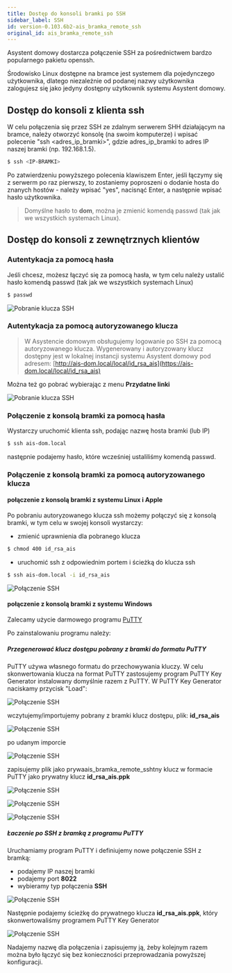 ```yaml
---
title: Dostęp do konsoli bramki po SSH
sidebar_label: SSH
id: version-0.103.6b2-ais_bramka_remote_ssh
original_id: ais_bramka_remote_ssh
---
```


Asystent domowy dostarcza połączenie SSH za pośrednictwem bardzo popularnego pakietu openssh.

Środowisko Linux dostępne na bramce jest systemem dla pojedynczego użytkownika, dlatego niezależnie od podanej nazwy użytkownika zalogujesz się jako jedyny dostępny użytkownik systemu Asystent domowy.

## Dostęp do konsoli z klienta ssh

W celu połączenia się przez SSH ze zdalnym serwerem SHH działającym na bramce, należy otworzyć konsolę (na swoim komputerze) i wpisać polecenie "ssh <adres_ip_bramki>", gdzie adres_ip_bramki to adres IP naszej bramki (np. 192.168.1.5).

```bash
$ ssh <IP-BRAMKI>
```

 Po zatwierdzeniu powyższego polecenia klawiszem Enter, jeśli łączymy się z serwerm po raz pierwszy, to zostaniemy poproszeni o dodanie hosta do znanych hostów - należy wpisać "yes", nacisnąć Enter, a następnie wpisać hasło użytkownika.

 > Domyślne hasło to **dom**, można je zmienić komendą passwd (tak jak we wszystkich systemach Linux).



## Dostęp do konsoli z zewnętrznych klientów


### Autentykacja za pomocą hasła

Jeśli chcesz, możesz łączyć się za pomocą hasła, w tym celu należy ustalić hasło komendą passwd (tak jak we wszystkich systemach Linux)

```bash
$ passwd
```

![Pobranie klucza SSH](/AIS-docs/img/en/bramka/ssh_passwd.png)



### Autentykacja za pomocą autoryzowanego klucza

> W Asystencie domowym obsługujemy logowanie po SSH za pomocą autoryzowanego klucza. Wygenerowany i autoryzowany klucz dostępny jest w lokalnej instancji systemu Asystent domowy pod adresem: [http://ais-dom.local/local/id_rsa_ais](https://ais-dom.local/local/id_rsa_ais)

Można też go pobrać wybierając z menu **Przydatne linki**

![Pobranie klucza SSH](/AIS-docs/img/en/bramka/ssh_download_key.png)


### Połączenie z konsolą bramki za pomocą hasła

Wystarczy uruchomić klienta ssh, podając nazwę hosta bramki (lub IP)

```bash
$ ssh ais-dom.local
```

następnie podajemy hasło, które wcześniej ustaliliśmy komendą passwd.


### Połączenie z konsolą bramki za pomocą autoryzowanego klucza

#### połączenie z konsolą bramki z systemu Linux i Apple

Po pobraniu autoryzowanego klucza ssh możemy połączyć się z konsolą bramki, w tym celu w swojej konsoli wystarczy:

- zmienić uprawnienia dla pobranego klucza

```bash
$ chmod 400 id_rsa_ais
```

- uruchomić ssh z odpowiednim portem i ścieżką do klucza ssh

```bash
$ ssh ais-dom.local -i id_rsa_ais
```

![Połączenie SSH](/AIS-docs/img/en/bramka/ssh_console.png)


#### połączenie z konsolą bramki z systemu Windows

Zalecamy użycie darmowego programu [PuTTY](https://www.putty.org/)


Po zainstalowaniu programu należy:

##### Przegenerować klucz dostępu pobrany z bramki do formatu PuTTY

PuTTY używa własnego formatu do przechowywania kluczy. W celu skonwertowania klucza na format PuTTY zastosujemy program PuTTY Key Generator instalowany domyślnie razem z PuTTY.
W  PuTTY Key Generator naciskamy przycisk "Load":

![Połączenie SSH](/AIS-docs/img/en/bramka/ssh_putty_1.png)

wczytujemy/importujemy pobrany z bramki klucz dostępu, plik: **id_rsa_ais**

![Połączenie SSH](/AIS-docs/img/en/bramka/ssh_putty_2.png)

po udanym imporcie

![Połączenie SSH](/AIS-docs/img/en/bramka/ssh_putty_3.png)

zapisujemy plik jako prywaais_bramka_remote_sshtny klucz w formacie PuTTY jako prywatny klucz **id_rsa_ais.ppk**

![Połączenie SSH](/AIS-docs/img/en/bramka/ssh_putty_4.png)

![Połączenie SSH](/AIS-docs/img/en/bramka/ssh_putty_5.png)

![Połączenie SSH](/AIS-docs/img/en/bramka/ssh_putty_6.png)


##### Łaczenie po SSH z bramką z programu PuTTY

Uruchamiamy program PuTTY i definiujemy nowe połączenie SSH z bramką:

- podajemy IP naszej bramki
- podajemy port **8022**
- wybieramy typ połączenia **SSH**

![Połączenie SSH](/AIS-docs/img/en/bramka/ssh_putty_7.png)

Następnie podajemy ścieżkę do prywatnego klucza **id_rsa_ais.ppk**, który skonwertowaliśmy programem PuTTY Key Generator

![Połączenie SSH](/AIS-docs/img/en/bramka/ssh_putty_8.png)

Nadajemy nazwę dla połączenia i zapisujemy ją, żeby kolejnym razem można było łączyć się bez konieczności przeprowadzania powyższej konfiguracji.

